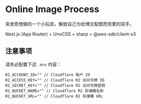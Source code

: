 # Online Image Process

突发奇想做的一个小玩具，解放自己为给博文配图而劳累的双手。

Next.js (App Router) + UnoCSS + sharp + @aws-sdk/client-s3

## 注意事项

请务必配置下述 `.env` 内容：

``` env
R2_ACCOUNT_ID="" // Cloudflare 账户 ID
R2_ACCESS_KEY="" // Cloudflare R2 访问令牌 ID
R2_SECRET_KEY="" // Cloudflare R2 访问令牌密钥
R2_BUCKET_NAME="" // Cloudflare R2 存储桶名称
R2_BUCKET_URL="" // Cloudflare R2 存储桶 URL
```